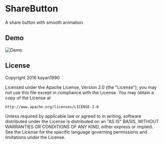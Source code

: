 # ShareButton
A share button with smooth animation

## Demo
![Demo](https://github.com/kayan1990/ShareButton/blob/master/ShareButton/gif/sharebutton.gif)

## License

 Copyright 2016 kayan1990

 Licensed under the Apache License, Version 2.0 (the "License");
 you may not use this file except in compliance with the License.
 You may obtain a copy of the License at

    http://www.apache.org/licenses/LICENSE-2.0

 Unless required by applicable law or agreed to in writing, software
 distributed under the License is distributed on an "AS IS" BASIS,
 WITHOUT WARRANTIES OR CONDITIONS OF ANY KIND, either express or implied.
 See the License for the specific language governing permissions and
 limitations under the License.
